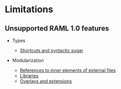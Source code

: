 # Limitations

## Unsupported RAML 1.0 features

* Types
    * [Shortcuts and syntactic sugar](http://docs.raml.org/specs/1.0/#shortcuts-and-syntactic-sugar)


* Modularization
    * [References to inner elements of external files](http://docs.raml.org/specs/1.0/#references-to-inner-elements-of-external-files)
    * [Libraries](http://docs.raml.org/specs/1.0/#libraries)
    * [Overlays and extensions](http://docs.raml.org/specs/1.0/#overlays-and-extensions)
